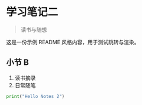# 学习笔记二

> 读书与随想

这是一份示例 README 风格内容，用于测试跳转与渲染。

## 小节 B
1. 读书摘录
2. 日常随笔

```python
print("Hello Notes 2")
```